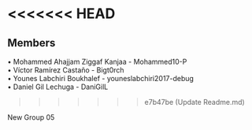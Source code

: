 <<<<<<< HEAD
=======
## Members
• Mohammed Ahajjam Ziggaf Kanjaa - Mohammed10-P  
• Víctor Ramírez Castaño - Bigt0rch  
• Younes Labchiri Boukhalef - youneslabchiri2017-debug  
• Daniel Gil Lechuga - DaniGilL
>>>>>>> e7b47be (Update Readme.md)

New Group 05
